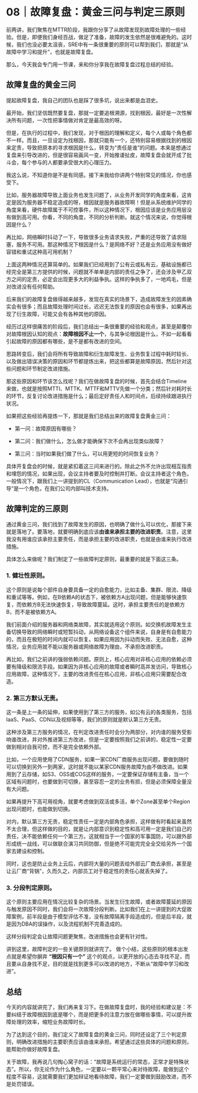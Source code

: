 # 08｜故障复盘：黄金三问与判定三原则

前两讲，我们聚焦在MTTR阶段，我跟你分享了从故障发现到故障处理的一些经验。但是，即便我们身经百战，做足了准备，故障的发生依然是很难避免的。这时候，我们也没必要太沮丧，SRE中有一条很重要的原则可以帮到我们，那就是“从故障中学习和提升”，也就是故障复盘。

那么，今天我会专门用一节课，来和你分享我在故障复盘过程总结的经验。



## 故障复盘的黄金三问

提起故障复盘，我自己的团队也是踩了很多坑，说出来都是血泪史。

最开始，我们坚信既然要复盘，那就一定要追根溯源，找到根因，最好是一次性解决所有问题，一次性把事情做对肯定是最高效的呀。

但是，在执行的过程中，我们发现，对于根因的理解和定义，每个人或每个角色都不一样。而且，一旦设定为找根因，那就只能有一个，还特别容易根据找到的根因来定责，导致把原本的寻求根因是什么，转变为“责任是谁”的问题。本来是想通过复盘来引导改进的，但是很容易画风一变，开始推诿扯皮，故障复盘会就开成了批斗会，每个参与的人都要承受很大的心理压力。

我这么说，不知道你是不是有同感。接下来我给你讲两个特别常见的情况，你也感受下。

比如，服务器故障导致上面业务也发生问题了，从业务开发同学的角度来看，这肯定是因为服务器不稳定造成的呀，根因就是服务器故障啊！但是从系统维护同学的角度来看，硬件故障属于不可控事件，所以这种情况下，根因应该是业务应用层没有做到高可用。你看，不同的角度，不同的分析判断。就这个情况来说，你觉得根因是什么？

再比如，网络瞬时抖动了一下，导致很多业务请求失败，严重的还导致了请求阻塞，服务不可用。那这种情况下根因是什么？是网络不好？还是业务应用没有做好容错和重试这种高可用机制？

上面这两种情况还算简单的。如果我们已经用到了公有云或私有云，基础设施都已经完全是第三方提供的时候，问题就不单单是内部的责任之争了，还会涉及甲乙双方之间的定责，必定会出现更多大的利益争执。这样的争执多了，一地鸡毛，但是对改进没有任何帮助。

后来我们的故障复盘做得越来越多，发现在真实的场景下，造成故障发生的因素确实会有很多；而且故障处理时间过长，迟迟无法恢复的原因也会有很多，如果再出现了衍生故障，可能又会有各种其他的原因。

经历过这样很痛苦的阶段后，我们总结出一条很重要的经验和观点，甚至是颠覆你对故障根因认知的观点：**故障根因不止一个**，与其争论根因是什么，不如一起看看引起故障的原因都有哪些，是不是都有改进的空间。

思路转变后，我们会将所有导致故障和衍生故障发生、业务恢复过程中耗时较长、以及做出错误决策的原因和环节都提炼出来，把这些都算是故障原因，然后针对这些问题和环节制定改进措施。

那这些原因和环节该怎么找呢？我们在做故障复盘的时候，首先会结合Timeline来做，也就是按照MTTI、MTTK、MTTF和MTTV先做一个分类；然后针对耗时长的环节，反复讨论改进措施是什么；最后定好责任人和时间点，后续持续跟进执行状况。

如果把这些经验再提炼一下，那就是我们总结出来的故障复盘黄金三问：

- 第一问：故障原因有哪些？

- 第二问：我们做什么，怎么做才能确保下次不会再出现类似故障？
- 第三问：当时如果我们做了什么，可以用更短的时间恢复业务？

具体开复盘会的时候，就是紧扣着这三问来进行的。除此之外不允许出现相互指责和埋怨的情况，如果出现，会议主持者要及时控制并打断。会议主持者这个角色，一般情况下，跟我们上一讲提到的CL（Communication Lead），也就是“沟通引导”是一个角色，在我们公司内部叫技术支持。

## 故障判定的三原则

通过黄金三问，我们找到了故障发生的原因，也明确了做什么可以优化，那接下来就是落地了。要落地，就要明确到底应该<strong>由谁来承担主要的改进职责</strong>。注意，这里我没有用谁应该承担主要责任，而是承担主要的改进职责，也就是由谁来执行改进措施。

具体怎么来做呢？我们制定了一些故障判定原则，最重要的就是下面这三条。

### 1. 健壮性原则。

这个原则是说每个部件自身要具备一定的自愈能力，比如主备、集群、限流、降级和重试等等。例如，在B依赖A的状态下，被依赖方A出现问题，但是能够快速恢复，而依赖方B无法快速恢复，导致故障蔓延。这时，承担主要责任的是依赖方B，而不是被依赖方A。

我们前面介绍的服务器和网络类故障，其实就适用这个原则。如交换机故障发生主备切换导致的网络瞬时或短暂抖动，从网络设备这个组件来说，自身是有自愈能力的，而且在极短的时间内就可以恢复。如果应用因为抖动而失败、无法自愈，这种情况，业务应用就不能以服务器或网络故障为理由，不承担改进职责。

再比如，我们之前讲的强弱依赖问题。原则上，核心应用对非核心应用的依赖必须要有降级和限流手段。如果因为非核心应用的故障或者瞬时高并发访问，导致核心应用故障，这种情况下，主要的改进责任在核心应用，非核心应用只需要配合改造。

### 2. 第三方默认无责。

这一条是上一条的延伸，如果使用到了第三方的服务，如公有云的各类服务，包括IaaS、PaaS、CDN以及视频等等，我们的原则就是默认第三方无责。

这种涉及第三方服务的情况，在判定改进责任时会分为两部分，对内谁的服务受影响谁改进，并对外推进第三方改进，但是一定要按照我们之前讲的，稳定性一定要做到相对自我可控，而不是完全依赖外部。

比如，一个应用使用了CDN服务，如果一家CDN厂商服务出现问题，要做到随时可以切换到另外一到两家，这时就不能以某家CDN服务故障为由不做改进。如果用到了云存储，如S3、OSS或COS这样的服务，一定要保证存储有主备，当一个区域有问题时，也要做到可切换，甚至容忍一定的业务有损，但是必须保障全量没有大问题。

如果再提升下高可用视角，就要考虑做到双活或多活，单个Zone甚至单个Region出现问题时，也能做到切换。

对内，默认第三方无责，稳定性责任一定是内部角色承担，这样做有时看起来虽然不太合理，但这样做的目的，就是让内部意识到稳定性和高可用一定是我们自己的责任，决不能依赖任何一个第三方。这就相当于一个国家的军事国防，可以跟外部形成统一战线，可以做联合演习共同防御，但是绝不可能完完全全交给另外一个国家去建设和控制。

同时，这也是防止业务上云后，内部将大量的问题丢给外部云厂商去承担，甚至是让云厂商“背锅”，久而久之，内部员工对于稳定性的责任心就丢失掉了。

### 3. 分段判定原则。

这个原则主要应用在情况比较复杂的场景。当发生衍生故障，或者故障蔓延的原因与触发原因不同时，我们会将一次故障分段判断。比如我们在上一讲提到的大促故障案例，前半段是由于模型评估不准，没有故障隔离手段造成的，但是后半段，就是因为DBA的误操作，以及流程机制不完善造成的。

这样分段判定会让故障问题更聚焦，改进措施也会更有针对性。

讲到这里，故障判定的一些关键原则就讲完了。 做个小结，这些原则的根本出发点就是希望你摒弃 <strong>“根因只有一个”</strong> 这个的观点，以更开放的心态去寻找不足，而且要从自身找不足，目的就是找到更多可以改进的地方，不断从“故障中学习和改进”。



## 总结

今天的内容就讲完了，我们再来复习下。在做故障复盘时，我的经验和建议是：不要纠结于故障根因到底是哪个，而是把更多的注意力放在做哪些事情，可以提升故障处理的效率，缩短业务故障时长。

为了达到这个目的，我们定义了故障复盘的黄金三问，同时还设定了三个判定原则，明确改进措施的主要职责应该由谁来承担。希望通过这些具体的问题和原则，能帮助你做好故障复盘。

关于故障，我再说几句掏心窝子的话：“故障是系统运行的常态，正常才是特殊状态”。所以，你无论作为什么角色，一定要以一颗平常心来对待故障，能做到这个程度不容易，这就需要我们更加辩证地看待故障，我们一定要做到鼓励改进，而不是处罚错误。